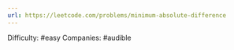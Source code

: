 ```yaml
---
url: https://leetcode.com/problems/minimum-absolute-difference
---
```


Difficulty: #easy
Companies: #audible